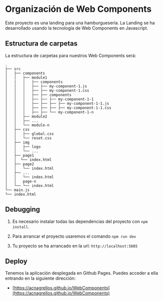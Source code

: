 # Organización de Web Components

Este proyecto es una landing para una hamburguesería. La Landing se ha desarrollado usando la tecnología de Web Components en Javascript.

## Estructura de carpetas

La estructura de carpetas para nuestros Web Components será:

```
.
├── src
│   ├── components
│   │   ├── module1
│   |   │   ├── components
│   │   │   ├── ├── my-component-1.js
│   │   │   ├── ├── my-component-1.css
│   │   │   ├── ├── components
│   │   │   ├── ├── ├── my-component-1-1
│   │   │   ├── ├── ├── ├── my-component-1-1.js
│   │   │   ├── ├── ├── ├── my-component-1-1.css
│   │   │   ├── ├── └── my-component-1-n
│   │   ├── module2
│   │   ├── ...
│   │   └── module-n
│   ├── css
│   │   ├── global.css
│   │   └── reset.css
│   ├── img
│   │   ├── logo
│   │   └── ...
│   ├── page1
│   │  └── index.html
│   ├── page2
│   │   └── index.html
│   ├── ...
│   │   └── index.html
│   │   page-n
│   └── └── index.html
└── main.js
└── index.html
```

## Debugging

1. Es necesario instalar todas las dependencias del proyecto con `npm install`.

2. Para arrancar el proyecto usaremos el comando `npm run dev`

3. Tu proyecto se ha arrancado en la url: `http://localhost:5885`

## Deploy

Tenemos la aplicación desplegada en Github Pages. Puedes acceder a ella entrando en la siguiente dirección:

* [https://acnagrellos.github.io/WebComponents](https://acnagrellos.github.io/WebComponents)